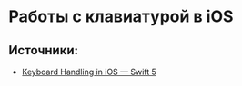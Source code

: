 # Работы с клавиатурой в iOS

## Источники:
- [Keyboard Handling in iOS — Swift 5](https://nqaze.medium.com/keyboard-handling-in-ios-swift-5-8b60d602a8f)
